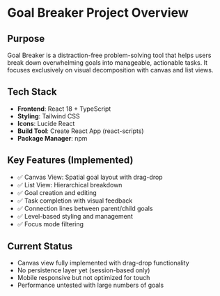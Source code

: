# Goal Breaker Project Overview

## Purpose
Goal Breaker is a distraction-free problem-solving tool that helps users break down overwhelming goals into manageable, actionable tasks. It focuses exclusively on visual decomposition with canvas and list views.

## Tech Stack
- **Frontend**: React 18 + TypeScript
- **Styling**: Tailwind CSS
- **Icons**: Lucide React
- **Build Tool**: Create React App (react-scripts)
- **Package Manager**: npm

## Key Features (Implemented)
- ✅ Canvas View: Spatial goal layout with drag-drop
- ✅ List View: Hierarchical breakdown 
- ✅ Goal creation and editing
- ✅ Task completion with visual feedback
- ✅ Connection lines between parent/child goals
- ✅ Level-based styling and management
- ✅ Focus mode filtering

## Current Status
- Canvas view fully implemented with drag-drop functionality
- No persistence layer yet (session-based only)
- Mobile responsive but not optimized for touch
- Performance untested with large numbers of goals